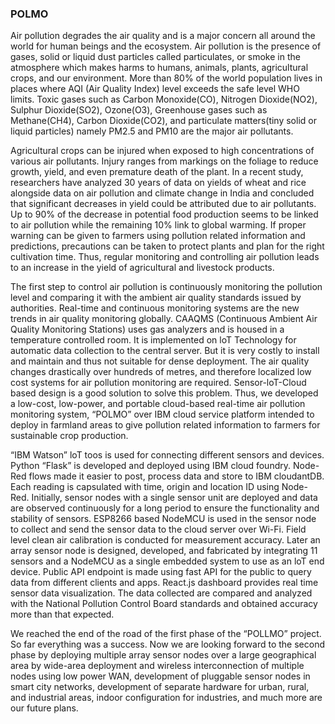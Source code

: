 ### POLMO

Air pollution degrades the air quality and is a major concern all around the world for human beings and the ecosystem. Air pollution is the presence of gases, solid or liquid dust
particles called particulates, or smoke in the atmosphere which makes harms to humans, animals, plants, agricultural crops, and our environment. More than 80% of the world population lives in places where AQI (Air Quality Index) level exceeds the safe level WHO limits.
Toxic gases such as Carbon Monoxide(CO), Nitrogen Dioxide(NO2), Sulphur Dioxide(SO2), Ozone(O3), Greenhouse gases such as Methane(CH4), Carbon Dioxide(CO2), and particulate matters(tiny solid or liquid particles) namely PM2.5 and PM10 are the major air pollutants.

Agricultural crops can be injured when exposed to high concentrations of various air pollutants. Injury ranges from markings on the foliage to reduce growth, yield, and even premature death of the plant. In a recent study, researchers have analyzed 30 years of data on yields of wheat and rice alongside data on air pollution and climate change in India and concluded that significant decreases in yield could be attributed due to air pollutants. Up to 90% of the decrease in potential food production seems to be linked to air pollution while the remaining 10% link to global warming. If proper warning can be given to farmers using pollution related information and predictions, precautions can be taken to protect plants and plan for the right cultivation time. Thus, regular monitoring and controlling air pollution leads to an increase in the yield of agricultural and livestock products.

The first step to control air pollution is continuously monitoring the pollution level and comparing it with the ambient air quality standards issued by authorities. Real-time and continuous monitoring systems are the new trends in air quality monitoring globally. CAAQMS (Continuous Ambient Air Quality Monitoring Stations) uses gas analyzers and is housed in a temperature controlled room. It is implemented on loT Technology for automatic data collection to the central server. But it is very costly to install and maintain and thus not suitable for dense deployment. The air quality changes drastically over hundreds of metres, and therefore localized low cost systems for air pollution monitoring are required. Sensor-loT-Cloud based design is a good solution to solve this problem.
Thus, we developed a low-cost, low-power, and portable cloud-based real-time air pollution monitoring system, “POLMO” over IBM cloud service platform intended to deploy in farmland areas to give pollution related information to farmers for sustainable crop production.

“IBM Watson” loT toos is used for connecting different sensors and devices. Python “Flask” is developed and deployed using IBM cloud foundry. Node-Red flows made it easier to post, process data and store to IBM cloudantDB. Each reading is capsulated with time, origin and location ID using Node-Red. Initially, sensor nodes with a single sensor unit are deployed and data are observed continuously for a long period to ensure the functionality and stability of sensors. ESP8266 based NodeMCU is used in the sensor node to collect and send the sensor data to the cloud server over Wi-Fi. Field level clean air calibration is conducted for
measurement accuracy. Later an array sensor node is designed, developed, and fabricated by integrating 11 sensors and a NodeMCU as a single embedded system to use as an loT end device. Public API endpoint is made using fast API for the public to query data from different clients and apps. React.js dashboard provides real time sensor data visualization. The data collected are compared and analyzed with the National Pollution Control Board standards and obtained accuracy more than that expected.

We reached the end of the road of the first phase of the “POLLMO” project. So far everything was a success. Now we are looking forward to the second phase by deploying multiple array sensor nodes over a large geographical area by wide-area deployment and wireless interconnection of multiple nodes using low power WAN, development of pluggable sensor nodes in smart city networks, development of separate hardware for urban, rural, and industrial areas, indoor configuration for industries, and much more are our future plans.
